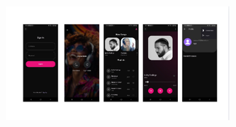 ![SoundUp Screenshot](https://github.com/eyayousfi/SoundUp/blob/c801552751a61182560220518e4fe47100df3f41/soundup.PNG)

